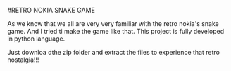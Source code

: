 #RETRO NOKIA SNAKE GAME

As we know that we all are very very familiar with the retro nokia's snake game. And I tried ti make the game like that. This project is fully developed in python language.

Just downloa dthe zip folder and extract the files to experience that retro nostalgia!!!
